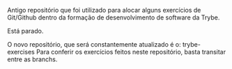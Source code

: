 Antigo repositório que foi utilizado para alocar alguns exercícios de Git/Github dentro da formação de desenvolvimento de software da Trybe.

Está parado.

O novo repositório, que será constantemente atualizado é o: trybe-exercises
Para conferir os exercícios feitos neste repositório, basta transitar entre as branchs.

